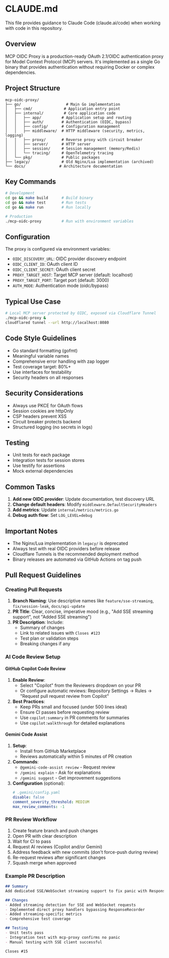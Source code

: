 # CLAUDE.md

This file provides guidance to Claude Code (claude.ai/code) when working with code in this repository.

## Overview
MCP OIDC Proxy is a production-ready OAuth 2.1/OIDC authentication proxy for Model Context Protocol (MCP) servers. It's implemented as a single Go binary that provides authentication without requiring Docker or complex dependencies.

## Project Structure
```
mcp-oidc-proxy/
├── go/                    # Main Go implementation
│   ├── cmd/              # Application entry point
│   ├── internal/         # Core application code
│   │   ├── app/         # Application setup and routing
│   │   ├── auth/        # Authentication (OIDC, bypass)
│   │   ├── config/      # Configuration management
│   │   ├── middleware/  # HTTP middleware (security, metrics, logging)
│   │   ├── proxy/       # Reverse proxy with circuit breaker
│   │   ├── server/      # HTTP server
│   │   ├── session/     # Session management (memory/Redis)
│   │   └── tracing/     # OpenTelemetry tracing
│   └── pkg/             # Public packages
├── legacy/              # Old Nginx/Lua implementation (archived)
└── docs/               # Architecture documentation
```

## Key Commands
```bash
# Development
cd go && make build      # Build binary
cd go && make test       # Run tests
cd go && make run        # Run locally

# Production
./mcp-oidc-proxy         # Run with environment variables
```

## Configuration
The proxy is configured via environment variables:
- `OIDC_DISCOVERY_URL`: OIDC provider discovery endpoint
- `OIDC_CLIENT_ID`: OAuth client ID
- `OIDC_CLIENT_SECRET`: OAuth client secret
- `PROXY_TARGET_HOST`: Target MCP server (default: localhost)
- `PROXY_TARGET_PORT`: Target port (default: 3000)
- `AUTH_MODE`: Authentication mode (oidc/bypass)

## Typical Use Case
```bash
# Local MCP server protected by OIDC, exposed via Cloudflare Tunnel
./mcp-oidc-proxy &
cloudflared tunnel --url http://localhost:8080
```

## Code Style Guidelines
- Go standard formatting (gofmt)
- Meaningful variable names
- Comprehensive error handling with zap logger
- Test coverage target: 80%+
- Use interfaces for testability
- Security headers on all responses

## Security Considerations
- Always use PKCE for OAuth flows
- Session cookies are httpOnly
- CSP headers prevent XSS
- Circuit breaker protects backend
- Structured logging (no secrets in logs)

## Testing
- Unit tests for each package
- Integration tests for session stores
- Use testify for assertions
- Mock external dependencies

## Common Tasks
1. **Add new OIDC provider**: Update documentation, test discovery URL
2. **Change default headers**: Modify `middleware.DefaultSecurityHeaders`
3. **Add metrics**: Update `internal/metrics/metrics.go`
4. **Debug auth flow**: Set `LOG_LEVEL=debug`

## Important Notes
- The Nginx/Lua implementation in `legacy/` is deprecated
- Always test with real OIDC providers before release
- Cloudflare Tunnels is the recommended deployment method
- Binary releases are automated via GitHub Actions on tag push

## Pull Request Guidelines

### Creating Pull Requests
1. **Branch Naming**: Use descriptive names like `feature/sse-streaming`, `fix/session-leak`, `docs/api-update`
2. **PR Title**: Clear, concise, imperative mood (e.g., "Add SSE streaming support", not "Added SSE streaming")
3. **PR Description**: Include:
   - Summary of changes
   - Link to related issues with `Closes #123`
   - Test plan or validation steps
   - Breaking changes if any

### AI Code Review Setup

#### GitHub Copilot Code Review
1. **Enable Review**:
   - Select "Copilot" from the Reviewers dropdown on your PR
   - Or configure automatic reviews: Repository Settings → Rules → "Request pull request review from Copilot"
2. **Best Practices**:
   - Keep PRs small and focused (under 500 lines ideal)
   - Ensure CI passes before requesting review
   - Use `copilot:summary` in PR comments for summaries
   - Use `copilot:walkthrough` for detailed explanations

#### Gemini Code Assist
1. **Setup**:
   - Install from GitHub Marketplace
   - Reviews automatically within 5 minutes of PR creation
2. **Commands**:
   - `@gemini-code-assist review` - Request review
   - `/gemini explain` - Ask for explanations
   - `/gemini suggest` - Get improvement suggestions
3. **Configuration** (optional):
   ```yaml
   # .gemini/config.yaml
   disable: false
   comment_severity_threshold: MEDIUM
   max_review_comments: -1
   ```

### PR Review Workflow
1. Create feature branch and push changes
2. Open PR with clear description
3. Wait for CI to pass
4. Request AI reviews (Copilot and/or Gemini)
5. Address feedback with new commits (don't force-push during review)
6. Re-request reviews after significant changes
7. Squash merge when approved

### Example PR Description
```markdown
## Summary
Add dedicated SSE/WebSocket streaming support to fix panic with ResponseRecorder

## Changes
- Added streaming detection for SSE and WebSocket requests
- Implemented direct proxy handlers bypassing ResponseRecorder
- Added streaming-specific metrics
- Comprehensive test coverage

## Testing
- Unit tests pass
- Integration test with mcp-proxy confirms no panic
- Manual testing with SSE client successful

Closes #15
```
